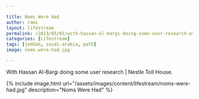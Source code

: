 ```yaml
---

title: Noms Were Had
author: rami
layout: lifestream 
permalink: /2013/05/01/with-hassan-al-bargi-doing-some-user-research-at/
categories: [Lifestream]
tags: [jeddah, saudi-arabia, path]
image: noms-were-had.jpg

---
```


With Hassan Al-Bargi doing some user research | Nestle Toll House.

{% include image.html url="/assets/images/content/lifestream/noms-were-had.jpg" description="Noms Were Had" %}
